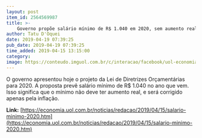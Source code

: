 ```yaml
---
layout: post
item_id: 2564569987
title: >-
    Governo propõe salário mínimo de R$ 1.040 em 2020, sem aumento real
author: Tatu D'Oquei
date: 2019-04-19 07:39:25
pub_date: 2019-04-19 07:39:25
time_added: 2019-04-15 13:15:00
category: 
image: https://conteudo.imguol.com.br/c/interacao/facebook/uol-economia.png
---
```


O governo apresentou hoje o projeto da Lei de Diretrizes Orçamentárias para 2020. A proposta prevê salário mínimo de R$ 1.040 no ano que vem. Isso significa que o mínimo não deve ter aumento real, e será corrigido apenas pela inflação.

**Link:** [https://economia.uol.com.br/noticias/redacao/2019/04/15/salario-minimo-2020.htm](https://economia.uol.com.br/noticias/redacao/2019/04/15/salario-minimo-2020.htm)

